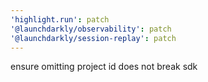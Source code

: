 ```yaml
---
'highlight.run': patch
'@launchdarkly/observability': patch
'@launchdarkly/session-replay': patch
---
```


ensure omitting project id does not break sdk
